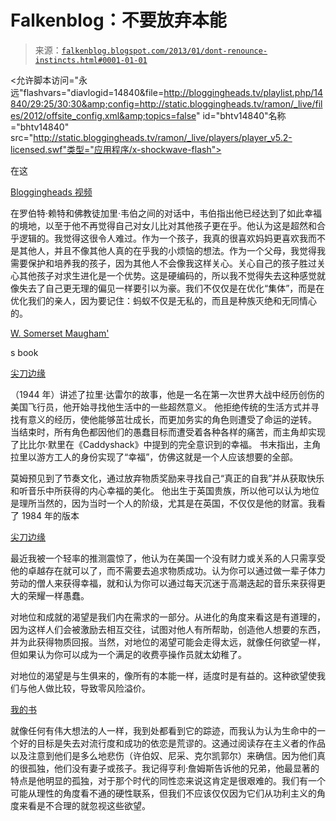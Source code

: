 <!--yml

类别：未分类

日期：2024 年 05 月 12 日 20 时 11 分 12 秒

-->

# Falkenblog：不要放弃本能

> 来源：[`falkenblog.blogspot.com/2013/01/dont-renounce-instincts.html#0001-01-01`](http://falkenblog.blogspot.com/2013/01/dont-renounce-instincts.html#0001-01-01)

<允许脚本访问="永远"flashvars="diavlogid=14840&amp;file=http://bloggingheads.tv/playlist.php/14840/29:25/30:30&amp;config=http://static.bloggingheads.tv/ramon/_live/files/2012/offsite_config.xml&amp;topics=false" id="bhtv14840"名称="bhtv14840" src="http://static.bloggingheads.tv/ramon/_live/players/player_v5.2-licensed.swf"类型="应用程序/x-shockwave-flash">

在这

[Bloggingheads 视频](http://bloggingheads.tv/videos/14840)

在罗伯特·赖特和佛教徒加里·韦伯之间的对话中，韦伯指出他已经达到了如此幸福的境地，以至于他不再觉得自己对女儿比对其他孩子更在乎。他认为这是超然和合乎逻辑的。我觉得这很令人难过。作为一个孩子，我真的很喜欢妈妈更喜欢我而不是其他人，并且不像其他人真的在乎我的小烦恼的想法。作为一个父母，我觉得我需要保护和培养我的孩子，因为其他人不会像我这样关心。关心自己的孩子胜过关心其他孩子对求生进化是一个优势。这是硬编码的，所以我不觉得失去这种感觉就像失去了自己更无理的偏见一样要引以为豪。我们不仅仅是在优化“集体”，而是在优化我们的亲人，因为要记住：蚂蚁不仅是无私的，而且是种族灭绝和无同情心的。

[W. Somerset Maugham'](http://en.wikipedia.org/wiki/W._Somerset_Maugham)

s book

[尖刀边缘](http://en.wikipedia.org/wiki/The_Razor's_Edge)

（1944 年）讲述了拉里·达雷尔的故事，他是一名在第一次世界大战中经历创伤的美国飞行员，他开始寻找他生活中的一些超然意义。 他拒绝传统的生活方式并寻找有意义的经历，使他能够茁壮成长，而更加务实的角色则遭受了命运的逆转。 当结束时，所有角色都因他们的愚蠢目标而遭受着各种各样的痛苦，而主角却实现了比比尔·默里在《Caddyshack》中提到的完全意识到的幸福。 书末指出，主角拉里以游方工人的身份实现了“幸福”，仿佛这就是一个人应该想要的全部。

莫姆预见到了节奏文化，通过放弃物质奖励来寻找自己“真正的自我”并从获取快乐和听音乐中所获得的内心幸福的美化。 他出生于英国贵族，所以他可以认为地位是理所当然的，因为当时一个人的阶级，尤其是在英国，不仅仅是他的财富。我看了 1984 年的版本

[尖刀边缘](http://www.imdb.com/title/tt0087980/)

最近我被一个轻率的推测震惊了，他认为在美国一个没有财力或关系的人只需享受他的卓越存在就可以了，而不需要去追求物质成功。认为你可以通过做一辈子体力劳动的僧人来获得幸福，就和认为你可以通过每天沉迷于高潮迭起的音乐来获得更大的荣耀一样愚蠢。

对地位和成就的渴望是我们内在需求的一部分。从进化的角度来看这是有道理的，因为这样人们会被激励去相互交往，试图对他人有所帮助，创造他人想要的东西，并为此获得物质回报。当然，对地位的渴望可能会走得太远，就像任何欲望一样，但如果认为你可以成为一个满足的收费亭操作员就太幼稚了。

对地位的渴望是与生俱来的，像所有的本能一样，适度时是有益的。这种欲望使我们与他人做比较，导致零风险溢价。

[我的书](http://www.amazon.com/Missing-Risk-Premium-Eric-Falkenstein/dp/1470110970/ref=sr_1_1?s=books&ie=UTF8&qid=1345223074&sr=1-1)

就像任何有伟大想法的人一样，我到处都看到它的踪迹，而我认为认为生命中的一个好的目标是失去对流行度和成功的依恋是荒谬的。这通过阅读存在主义者的作品以及注意到他们是多么地悲伤（许伯奴、尼采、克尔凯郭尔）来确信。因为他们真的很孤独，他们没有妻子或孩子。我记得亨利·詹姆斯告诉他的兄弟，他最显著的特点是他明显的孤独，对于那个时代的同性恋来说这肯定是很艰难的。我们有一个可能从理性的角度看不通的硬性联系，但我们不应该仅仅因为它们从功利主义的角度来看是不合理的就忽视这些欲望。
